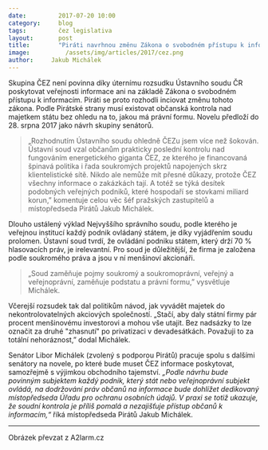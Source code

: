 ```yaml
---
date:         2017-07-20 10:00
category:     blog
tags:         čez legislativa
layout:       post
title:        "Piráti navrhnou změnu Zákona o svobodném přístupu k informacím, ČEZ musí být pod kontrolou občanů"
image:          /assets/img/articles/2017/cez.png
author:     Jakub Michálek
---
```


Skupina ČEZ není povinna díky úternímu rozsudku Ústavního soudu ČR poskytovat veřejnosti informace ani na základě Zákona o svobodném přístupu k informacím. Piráti se proto rozhodli inciovat změnu tohoto zákona. Podle Pirátské strany musí existovat občanská kontrola nad majetkem státu bez ohledu na to, jakou má právní formu. Novelu předloží do 28. srpna 2017 jako návrh skupiny senátorů.

> „Rozhodnutím Ústavního soudu ohledně ČEZu jsem více než šokován. Ústavní soud vzal občanům prakticky poslední kontrolu nad fungováním energetického giganta ČEZ, ze kterého je financovaná špinavá politika i řada soukromých projektů napojených skrz klientelistické sítě. Nikdo ale nemůže mít přesné důkazy, protože ČEZ všechny informace o zakázkách tají. A totéž se týká desítek podobných veřejných podniků, které hospodaří se stovkami miliard korun,” komentuje celou věc šéf pražských zastupitelů a místopředseda Pirátů Jakub Michálek.

Dlouho ustálený výklad Nejvyššího správního soudu, podle kterého je veřejnou institucí každý podnik ovládaný státem, je díky vyjádřením soudu prolomen. Ústavní soud tvrdí, že ovládání podniku státem, který drží 70 % hlasovacích práv, je irelevantní. Pro soud je důležitější, že firma je založena podle soukromého práva a jsou v ní menšinoví akcionáři.

> „Soud zaměňuje pojmy soukromý a soukromoprávní, veřejný a veřejnoprávní, zaměňuje podstatu a právní formu,” vysvětluje Michálek.

Včerejší rozsudek tak dal politikům návod, jak vyvádět majetek do nekontrolovatelných akciových společností. „Stačí, aby daly státní firmy pár procent menšinovému investorovi a mohou vše utajit. Bez nadsázky to lze označit za druhé "zhasnutí" po privatizaci v devadesátkách. Považuji to za totální nehoráznost,” dodal Michálek.

Senátor Libor Michálek (zvolený s podporou Pirátů) pracuje spolu s dalšími senátory na novele, po které bude muset ČEZ informace poskytovat, samozřejmě s výjimkou obchodního tajemství. *„Podle návrhu bude povinným subjektem každý podnik, který stát nebo veřejnoprávní subjekt ovládá, na dodržování práv občanů na informace bude dohlížet dedikovaný místopředseda Úřadu pro ochranu osobních údajů. V praxi se totiž ukazuje, že soudní kontrola je příliš pomalá a nezajišťuje přístup občanů k informacím,“* říká místopředseda Pirátů Jakub Michálek.

---

Obrázek převzat z A2larm.cz
